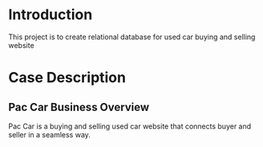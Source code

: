 # Introduction
This project is to create relational database for used car buying and selling website

# Case Description

## Pac Car Business Overview
Pac Car is a buying and selling used car website that connects buyer and seller in a seamless way.

